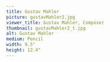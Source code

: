 ```yaml
---
title: Gustav Mahler
picture: gustavMahler2.jpg
viewer_title: Gustav Mahler, Composer
thumbnail: gustavMahler2_t.jpg
alt: Gustav Mahler
medium: Pencil
width: 9.5"
height: 12.4"
---
```

